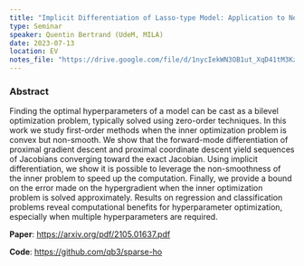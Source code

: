 ```yaml
---
title: "Implicit Differentiation of Lasso-type Model: Application to Neuroimaging"
type: Seminar
speaker: Quentin Bertrand (UdeM, MILA)
date: 2023-07-13
location: EV
notes_file: "https://drive.google.com/file/d/1nycIekWN3OB1ut_XqD41tM3Kz_Y3B_Du/view?usp=drive_link"
---
```



### Abstract

Finding the optimal hyperparameters of a model can be cast as a bilevel optimization problem, typically solved using zero-order techniques. In this work we study first-order methods when the inner optimization problem is convex but non-smooth. We show that the forward-mode differentiation of proximal gradient descent and proximal coordinate descent yield sequences of Jacobians converging toward the exact Jacobian. Using implicit differentiation, we show it is possible to leverage the non-smoothness of the inner problem to speed up the computation. Finally, we provide a bound on the error made on the hypergradient when the inner optimization problem is solved approximately. Results on regression and classification problems reveal computational benefits for hyperparameter optimization, especially when multiple hyperparameters are required.

**Paper**: https://arxiv.org/pdf/2105.01637.pdf

**Code**: https://github.com/qb3/sparse-ho